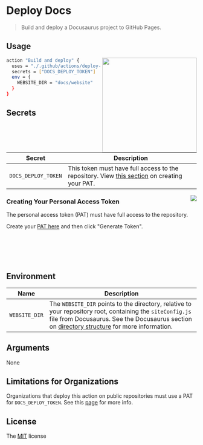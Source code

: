 # Deploy Docs

> Build and deploy a Docusaurus project to GitHub Pages.

## Usage

<img src="https://user-images.githubusercontent.com/10104630/61741640-3335f180-ad46-11e9-9e6b-04318829a80f.png" align="right" width=250/>

```bash
action "Build and deploy" {
  uses = "./.github/actions/deploy-docs"
  secrets = ["DOCS_DEPLOY_TOKEN"]
  env = {
    WEBSITE_DIR = "docs/website"
  }
}
```

## Secrets

| **Secret** | **Description** |
|------------|-----------------|
| `DOCS_DEPLOY_TOKEN` | This token must have full access to the repository. View [this section](#creating-your-personal-access-token) on creating your PAT. |

<img src="https://user-images.githubusercontent.com/10104630/61743118-704fb300-ad49-11e9-8a3c-73ef7dc4ffbb.png" align="right" />

### Creating Your Personal Access Token

The personal access token (PAT) must have full access to the repository.

Create your [PAT
here](https://github.com/settings/tokens/new?description=Deploy%20Docs%20for%20...&scopes=repo)
and then click "Generate Token".

<br />
<br />
<br />
<br />

## Environment

| **Name** | **Description** |
|------------|-----------------|
| `WEBSITE_DIR` | The `WEBSITE_DIR` points to the directory, relative to your repository root, containing the `siteConfig.js` file from Docusaurus. See the Docusaurus section on [directory structure](https://docusaurus.io/docs/en/site-preparation#directory-structure) for more information. |

## Arguments

None

## Limitations for Organizations

Organizations that deploy this action on public repositories must use a PAT for `DOCS_DEPLOY_TOKEN`. See this
[page](https://github.com/crazy-max/ghaction-github-pages/tree/v0.5.0#warning-limitation)
for more info.

## License

The [MIT](LICENSE) license
